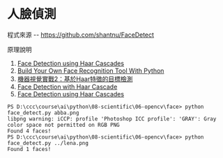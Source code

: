 # 人臉偵測

程式來源 -- https://github.com/shantnu/FaceDetect

原理說明

1. [Face Detection using Haar Cascades](https://docs.opencv.org/4.x/d2/d99/tutorial_js_face_detection.html)
2. [Build Your Own Face Recognition Tool With Python](https://realpython.com/face-recognition-with-python/)
3. [機器視覺實戰2：基於Haar特徵的目標檢測](https://www.gushiciku.cn/pl/pJom/zh-tw)
4. [Face Detection with Haar Cascade](https://towardsdatascience.com/face-detection-with-haar-cascade-727f68dafd08)
5. [Face Detection using Haar Cascades](http://blog.ittraining.com.tw/2018/08/haar-face-detection.html)

```
PS D:\ccc\course\ai\python\08-scientific\06-opencv\face> python face_detect.py abba.png
libpng warning: iCCP: profile 'Photoshop ICC profile': 'GRAY': Gray color space not permitted on RGB PNG
Found 4 faces!
PS D:\ccc\course\ai\python\08-scientific\06-opencv\face> python face_detect.py ../lena.png
Found 1 faces!
```
